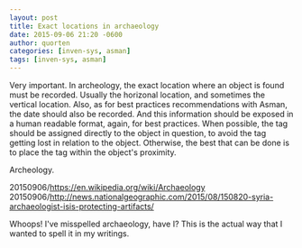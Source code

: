```yaml
---
layout: post
title: Exact locations in archaeology
date: 2015-09-06 21:20 -0600
author: quorten
categories: [inven-sys, asman]
tags: [inven-sys, asman]
---
```


Very important.  In archeology, the exact location where an object is
found must be recorded.  Usually the horizonal location, and sometimes
the vertical location.  Also, as for best practices recommendations
with Asman, the date should also be recorded.  And this information
should be exposed in a human readable format, again, for best
practices.  When possible, the tag should be assigned directly to the
object in question, to avoid the tag getting lost in relation to the
object.  Otherwise, the best that can be done is to place the tag
within the object's proximity.

Archeology.

20150906/https://en.wikipedia.org/wiki/Archaeology  
20150906/http://news.nationalgeographic.com/2015/08/150820-syria-archaeologist-isis-protecting-artifacts/

Whoops!  I've misspelled archaeology, have I?  This is the actual way
that I wanted to spell it in my writings.
